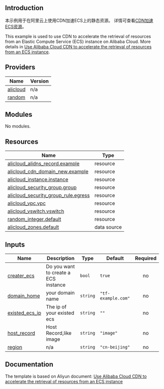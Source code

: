 ## Introduction

<!-- DOCS_DESCRIPTION_CN -->
本示例用于在阿里云上使用CDN加速ECS上的静态资源。
详情可查看[CDN加速ECS资源](https://help.aliyun.com/zh/cdn/use-cases/use-alibaba-cloud-cdn-to-accelerate-the-retrieval-of-resources-from-an-ecs-instance)。
<!-- DOCS_DESCRIPTION_CN -->

<!-- DOCS_DESCRIPTION_EN -->
This example is used to use CDN to accelerate the retrieval of resources from an Elastic Compute Service (ECS) instance on Alibaba Cloud.
More details in [Use Alibaba Cloud CDN to accelerate the retrieval of resources from an ECS instance](https://help.aliyun.com/zh/cdn/use-cases/use-alibaba-cloud-cdn-to-accelerate-the-retrieval-of-resources-from-an-ecs-instance).
<!-- DOCS_DESCRIPTION_EN -->

<!-- BEGIN_TF_DOCS -->
## Providers

| Name | Version |
|------|---------|
| <a name="provider_alicloud"></a> [alicloud](#provider\_alicloud) | n/a |
| <a name="provider_random"></a> [random](#provider\_random) | n/a |

## Modules

No modules.

## Resources

| Name | Type |
|------|------|
| [alicloud_alidns_record.example](https://registry.terraform.io/providers/aliyun/alicloud/latest/docs/resources/alidns_record) | resource |
| [alicloud_cdn_domain_new.example](https://registry.terraform.io/providers/aliyun/alicloud/latest/docs/resources/cdn_domain_new) | resource |
| [alicloud_instance.instance](https://registry.terraform.io/providers/aliyun/alicloud/latest/docs/resources/instance) | resource |
| [alicloud_security_group.group](https://registry.terraform.io/providers/aliyun/alicloud/latest/docs/resources/security_group) | resource |
| [alicloud_security_group_rule.egress](https://registry.terraform.io/providers/aliyun/alicloud/latest/docs/resources/security_group_rule) | resource |
| [alicloud_vpc.vpc](https://registry.terraform.io/providers/aliyun/alicloud/latest/docs/resources/vpc) | resource |
| [alicloud_vswitch.vswitch](https://registry.terraform.io/providers/aliyun/alicloud/latest/docs/resources/vswitch) | resource |
| [random_integer.default](https://registry.terraform.io/providers/hashicorp/random/latest/docs/resources/integer) | resource |
| [alicloud_zones.default](https://registry.terraform.io/providers/aliyun/alicloud/latest/docs/data-sources/zones) | data source |

## Inputs

| Name | Description | Type | Default | Required |
|------|-------------|------|---------|:--------:|
| <a name="input_creater_ecs"></a> [creater\_ecs](#input\_creater\_ecs) | Do you want to create a ECS instance | `bool` | `true` | no |
| <a name="input_domain_home"></a> [domain\_home](#input\_domain\_home) | your domain name | `string` | `"tf-example.com"` | no |
| <a name="input_existed_ecs_ip"></a> [existed\_ecs\_ip](#input\_existed\_ecs\_ip) | The ip of your existed ecs | `string` | `""` | no |
| <a name="input_host_record"></a> [host\_record](#input\_host\_record) | Host Record,like image | `string` | `"image"` | no |
| <a name="input_region"></a> [region](#input\_region) | n/a | `string` | `"cn-beijing"` | no |
<!-- END_TF_DOCS -->

## Documentation
<!-- docs-link --> 

The template is based on Aliyun document: [Use Alibaba Cloud CDN to accelerate the retrieval of resources from an ECS instance](https://help.aliyun.com/zh/cdn/use-cases/use-alibaba-cloud-cdn-to-accelerate-the-retrieval-of-resources-from-an-ecs-instance) 

<!-- docs-link --> 